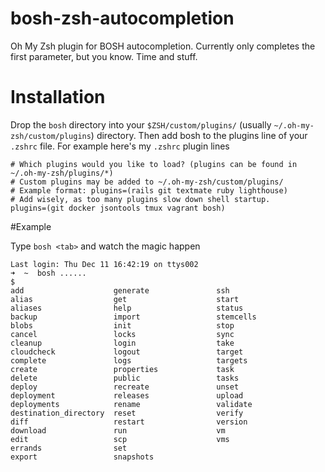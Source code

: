 bosh-zsh-autocompletion
=======================

Oh My Zsh plugin for BOSH autocompletion. Currently only completes the first parameter, but you know. Time and stuff. 


Installation 
============

Drop the ```bosh``` directory into your ```$ZSH/custom/plugins/``` (usually ```~/.oh-my-zsh/custom/plugins```) directory. Then add bosh to the plugins line of your ```.zshrc``` file. For example here's my ```.zshrc``` plugin lines

    # Which plugins would you like to load? (plugins can be found in ~/.oh-my-zsh/plugins/*)
    # Custom plugins may be added to ~/.oh-my-zsh/custom/plugins/
    # Example format: plugins=(rails git textmate ruby lighthouse)
    # Add wisely, as too many plugins slow down shell startup.
    plugins=(git docker jsontools tmux vagrant bosh)
    
    
#Example

Type ```bosh <tab>``` and watch the magic happen

    Last login: Thu Dec 11 16:42:19 on ttys002
    ➜  ~  bosh ......                                                                  $
    add                    generate               ssh
    alias                  get                    start
    aliases                help                   status
    backup                 import                 stemcells
    blobs                  init                   stop
    cancel                 locks                  sync
    cleanup                login                  take
    cloudcheck             logout                 target
    complete               logs                   targets
    create                 properties             task
    delete                 public                 tasks
    deploy                 recreate               unset
    deployment             releases               upload
    deployments            rename                 validate
    destination_directory  reset                  verify
    diff                   restart                version
    download               run                    vm
    edit                   scp                    vms
    errands                set
    export                 snapshots
    
